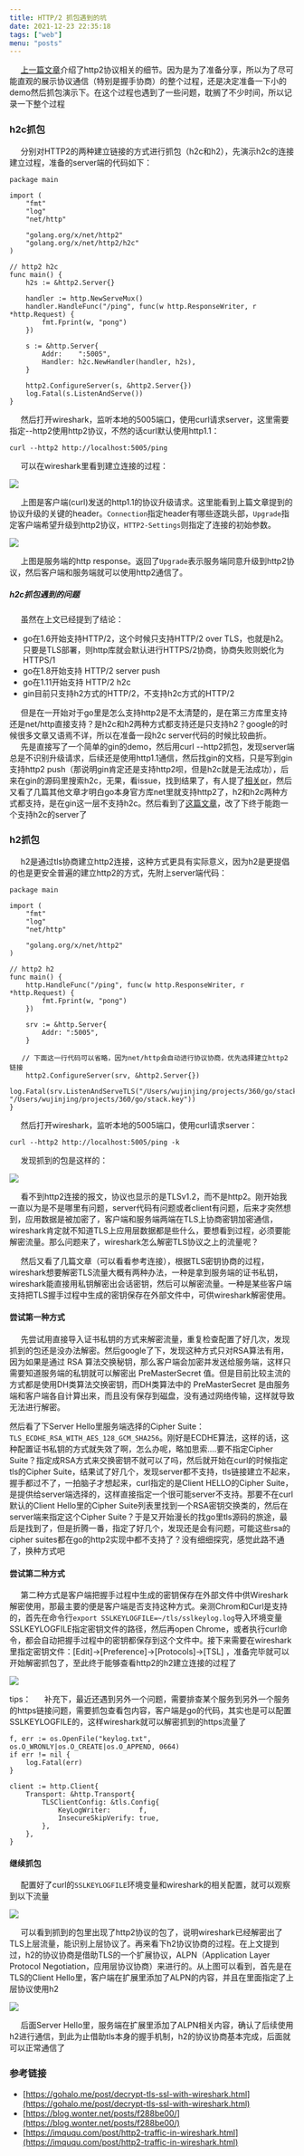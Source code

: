 ```yaml
---
title: HTTP/2 抓包遇到的坑
date: 2021-12-23 22:35:18
tags: ["web"]
menu: "posts"
---
```


&nbsp;&nbsp;&nbsp;&nbsp; [上一篇文章](/posts/2021/http2/)介绍了http2协议相关的细节。因为是为了准备分享，所以为了尽可能直观的展示协议通信（特别是握手协商）的整个过程，还是决定准备一下小的demo然后抓包演示下。在这个过程也遇到了一些问题，耽搁了不少时间，所以记录一下整个过程

### h2c抓包 ###
&nbsp;&nbsp;&nbsp;&nbsp; 分别对HTTP2的两种建立链接的方式进行抓包（h2c和h2），先演示h2c的连接建立过程，准备的server端的代码如下：

```
package main

import (
	"fmt"
	"log"
	"net/http"

	"golang.org/x/net/http2"
	"golang.org/x/net/http2/h2c"
)

// http2 h2c
func main() {
	h2s := &http2.Server{}

	handler := http.NewServeMux()
	handler.HandleFunc("/ping", func(w http.ResponseWriter, r *http.Request) {
		fmt.Fprint(w, "pong")
	})

	s := &http.Server{
		Addr:    ":5005",
		Handler: h2c.NewHandler(handler, h2s),
	}

	http2.ConfigureServer(s, &http2.Server{})
	log.Fatal(s.ListenAndServe())
}
```

&nbsp;&nbsp;&nbsp;&nbsp; 然后打开wireshark，监听本地的5005端口，使用curl请求server，这里需要指定--http2使用http2协议，不然的话curl默认使用http1.1：

```
curl --http2 http://localhost:5005/ping
```
&nbsp;&nbsp;&nbsp;&nbsp; 可以在wireshark里看到建立连接的过程：

![](/img/http2-wireshark/w1.jpg)

&nbsp;&nbsp;&nbsp;&nbsp; 上图是客户端(curl)发送的http1.1的协议升级请求。这里能看到上篇文章提到的协议升级的关键的header。`Connection`指定header有哪些逐跳头部，`Upgrade`指定客户端希望升级到http2协议，`HTTP2-Settings`则指定了连接的初始参数。

![](/img/http2-wireshark/w2.jpg)

&nbsp;&nbsp;&nbsp;&nbsp; 上图是服务端的http response。返回了`Upgrade`表示服务端同意升级到http2协议，然后客户端和服务端就可以使用http2通信了。

##### h2c抓包遇到的问题 ##### 

&nbsp;&nbsp;&nbsp;&nbsp; 虽然在上文已经提到了结论：

+ go在1.6开始支持HTTP/2，这个时候只支持HTTP/2 over TLS，也就是h2。只要是TLS部署，则http库就会默认进行HTTPS/2协商，协商失败则蜕化为HTTPS/1
+ go在1.8开始支持 HTTP/2 server push
+ go在1.11开始支持 HTTP/2 h2c
+ gin目前只支持h2方式的HTTP/2，不支持h2c方式的HTTP/2

&nbsp;&nbsp;&nbsp;&nbsp; 但是在一开始对于go里是怎么支持http2是不太清楚的，是在第三方库里支持还是net/http直接支持？是h2c和h2两种方式都支持还是只支持h2？google的时候很多文章又语焉不详，所以在准备一段h2c server代码的时候比较曲折。   
&nbsp;&nbsp;&nbsp;&nbsp; 先是直接写了一个简单的gin的demo，然后用curl --http2抓包，发现server端总是不识别升级请求，后续还是使用http1.1通信，然后找gin的文档，只是写到gin支持http2 push（那说明gin肯定还是支持http2呗，但是h2c就是无法成功），后来在gin的源码里搜索h2c，无果，看issue，找到结果了，有人提了[相关pr](https://github.com/gin-gonic/gin/pull/1398)，然后又看了几篇其他文章才明白go本身官方库net里就支持http2了，h2和h2c两种方式都支持，是在gin这一层不支持h2c。然后看到了[这篇文章](https://colobu.com/2018/09/06/Go-http2-%E5%92%8C-h2c/)，改了下终于能跑一个支持h2c的server了

### h2抓包 ###
&nbsp;&nbsp;&nbsp;&nbsp; h2是通过tls协商建立http2连接，这种方式更具有实际意义，因为h2是更提倡的也是更安全普遍的建立http2的方式，先附上server端代码：

```
package main

import (
	"fmt"
	"log"
	"net/http"

	"golang.org/x/net/http2"
)

// http2 h2
func main() {
	http.HandleFunc("/ping", func(w http.ResponseWriter, r *http.Request) {
		fmt.Fprint(w, "pong")
	})

	srv := &http.Server{
		Addr: ":5005",
	}
    
   // 下面这一行代码可以省略，因为net/http会自动进行协议协商，优先选择建立http2链接
	http2.ConfigureServer(srv, &http2.Server{})
	log.Fatal(srv.ListenAndServeTLS("/Users/wujinjing/projects/360/go/stack.crt", "/Users/wujinjing/projects/360/go/stack.key"))
}
```
&nbsp;&nbsp;&nbsp;&nbsp; 然后打开wireshark，监听本地的5005端口，使用curl请求server：
```
curl --http2 http://localhost:5005/ping -k
```
&nbsp;&nbsp;&nbsp;&nbsp; 发现抓到的包是这样的：

![](/img/http2-wireshark/w3.jpg)

&nbsp;&nbsp;&nbsp;&nbsp; 看不到http2连接的报文，协议也显示的是TLSv1.2，而不是http2。刚开始我一直以为是不是哪里有问题，server代码有问题或者client有问题，后来才突然想到，应用数据是被加密了，客户端和服务端两端在TLS上协商密钥加密通信，wireshark肯定就不知道TLS上应用层数据都是些什么，要想看到过程，必须要能解密流量。那么问题来了，wireshark怎么解密TLS协议之上的流量呢？

&nbsp;&nbsp;&nbsp;&nbsp; 然后又看了几篇文章（可以看看参考连接），根据TLS密钥协商的过程，wireshark想要解密TLS流量大概有两种办法，一种是拿到服务端的证书私钥，wireshark能直接用私钥解密出会话密钥，然后可以解密流量。一种是某些客户端支持把TLS握手过程中生成的密钥保存在外部文件中，可供wireshark解密使用。

#### 尝试第一种方式 ####
&nbsp;&nbsp;&nbsp;&nbsp; 先尝试用直接导入证书私钥的方式来解密流量，重复检查配置了好几次，发现抓到的包还是没办法解密。然后google了下，发现这种方式只对RSA算法有用，因为如果是通过 RSA 算法交换秘钥，那么客户端会加密并发送给服务端，这样只需要知道服务端的私钥就可以解密出 PreMasterSecret 值。但是目前比较主流的方式都是使用DH类算法交换密钥，而DH类算法中的 PreMasterSecret 是由服务端和客户端各自计算出来，而且没有保存到磁盘，没有通过网络传输，这样就导致无法进行解密。    

然后看了下Server Hello里服务端选择的Cipher Suite：`TLS_ECDHE_RSA_WITH_AES_128_GCM_SHA256`。刚好是ECDHE算法，这样的话，这种配置证书私钥的方式就失效了啊，怎么办呢，略加思索....要不指定Cipher Suite？指定成RSA方式来交换密钥不就可以了吗，然后就开始在curl的时候指定tls的Cipher Suite，结果试了好几个，发现server都不支持，tls链接建立不起来，握手都过不了，一拍脑子才想起来，curl指定的是Client HELLO的Cipher Suite，是提供给server端选择的，这样直接指定一个很可能server不支持。那要不在curl默认的Client Hello里的Cipher Suite列表里找到一个RSA密钥交换类的，然后在server端来指定这个Cipher Suite？于是又开始漫长的找go里tls源码的旅途，最后是找到了，但是折腾一番，指定了好几个，发现还是会有问题，可能这些rsa的cipher suites都在go的http2实现中都不支持了？没有细细探究，感觉此路不通了，换种方式吧

#### 尝试第二种方式 ####
&nbsp;&nbsp;&nbsp;&nbsp; 第二种方式是客户端把握手过程中生成的密钥保存在外部文件中供Wireshark解密使用，那最主要的便是客户端是否支持这种方式。亲测Chrom和Curl是支持的，首先在命令行`export SSLKEYLOGFILE=~/tls/sslkeylog.log`导入环境变量SSLKEYLOGFILE指定密钥文件的路径，然后再open Chrome，或者执行curl命令，都会自动把握手过程中的密钥都保存到这个文件中。接下来需要在wireshark里指定密钥文件：[Edit]->[Preference]->[Protocols]->[TSL] ，准备完毕就可以开始解密抓包了，至此终于能够查看http2的h2建立连接的过程了

![](/img/http2-wireshark/w4.jpg)

tips：
&nbsp;&nbsp;&nbsp;&nbsp; 补充下，最近还遇到另外一个问题，需要排查某个服务到另外一个服务的https链接问题，需要抓包查看包内容，客户端是go的代码，其实也是可以配置SSLKEYLOGFILE的，这样wireshark就可以解密抓到的https流量了

```
f, err := os.OpenFile("keylog.txt", os.O_WRONLY|os.O_CREATE|os.O_APPEND, 0664)
if err != nil {
	log.Fatal(err)
}

client := http.Client{
	Transport: &http.Transport{
		TLSClientConfig: &tls.Config{
			KeyLogWriter:       f,
			InsecureSkipVerify: true,
		},
	},
}
```

#### 继续抓包 ####
&nbsp;&nbsp;&nbsp;&nbsp; 配置好了curl的`SSLKEYLOGFILE`环境变量和wireshark的相关配置，就可以观察到以下流量

![](/img/http2-wireshark/w5.jpg)

&nbsp;&nbsp;&nbsp;&nbsp; 可以看到抓到的包里出现了http2协议的包了，说明wireshark已经解密出了TLS上层流量，能识别上层协议了。再来看下h2协议协商的过程。在上文提到过，h2的协议协商是借助TLS的一个扩展协议，ALPN（Application Layer Protocol Negotiation，应用层协议协商）来进行的。从上图可以看到，首先是在TLS的Client Hello里，客户端在扩展里添加了ALPN的内容，并且在里面指定了上层协议使用h2

![](/img/http2-wireshark/w6.jpg)

&nbsp;&nbsp;&nbsp;&nbsp; 后面Server Hello里，服务端在扩展里添加了ALPN相关内容，确认了后续使用h2进行通信，到此为止借助tls本身的握手机制，h2的协议协商基本完成，后面就可以正常通信了



### 参考链接

+ [https://gohalo.me/post/decrypt-tls-ssl-with-wireshark.html](https://gohalo.me/post/decrypt-tls-ssl-with-wireshark.html)
+ [https://blog.wonter.net/posts/f288be00/](https://blog.wonter.net/posts/f288be00/)
+ [https://imququ.com/post/http2-traffic-in-wireshark.html](https://imququ.com/post/http2-traffic-in-wireshark.html)




